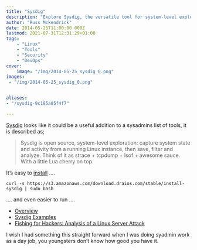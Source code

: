 ```yaml
---
title: "Sysdig"
description: "Explore Sysdig, the versatile tool for system-level exploration on Linux, offering insights into server state and activities for troubleshooting and security."
author: "Russ Mckendrick"
date: 2014-05-25T11:00:00.000Z
lastmod: 2021-07-31T12:31:29+01:00
tags:
    - "Linux"
    - "Tools"
    - "Security"
    - "DevOps"
cover:
    image: "/img/2014-05-25_sysdig_0.png" 
images:
 - "/img/2014-05-25_sysdig_0.png"


aliases:
- "/sysdig-9c185a85f4f7"

---
```


[Sysdig](http://www.sysdig.org/) looks like it could be a useful addition to a sysadmins list of tools, it is described as;

> Sysdig is open source, system-level exploration: capture system state and activity from a running Linux instance, then save, filter and analyze. Think of it as strace + tcpdump + lsof + awesome sauce. With a little Lua cherry on top.

It’s easy to [install](http://www.sysdig.org/install/) ….

```
curl -s https://s3.amazonaws.com/download.draios.com/stable/install-sysdig | sudo bash
```

…. and even easier to run ….

- [Overview](http://www.sysdig.org/wiki/sysdig-overview/)
- [Sysdig Examples](http://www.sysdig.org/wiki/sysdig-examples/)
- [Fishing for Hackers: Analysis of a Linux Server Attack](http://draios.com/fishing-for-hackers/)

I wish I had something this straight forward when I was doing syadmin work as a day job, you youngsters don’t know how good you have it.